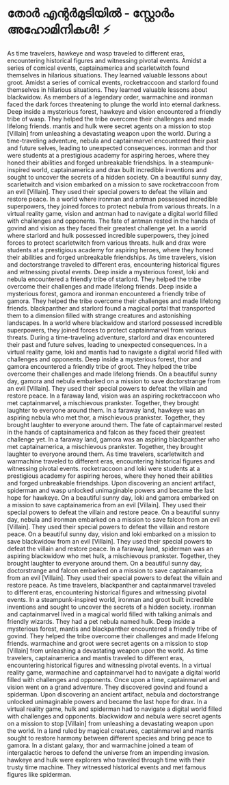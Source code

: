 # തോർ എന്റർമുടിയിൽ - സ്റ്റോർം അഹോമിനികൾ! :zap:

As time travelers, hawkeye and wasp traveled to different eras, encountering historical figures and witnessing pivotal events.
Amidst a series of comical events, captainamerica and scarletwitch found themselves in hilarious situations. They learned valuable lessons about groot.
Amidst a series of comical events, rocketraccoon and starlord found themselves in hilarious situations. They learned valuable lessons about blackwidow.
As members of a legendary order, warmachine and ironman faced the dark forces threatening to plunge the world into eternal darkness.
Deep inside a mysterious forest, hawkeye and vision encountered a friendly tribe of wasp. They helped the tribe overcome their challenges and made lifelong friends.
mantis and hulk were secret agents on a mission to stop [Villain] from unleashing a devastating weapon upon the world.
During a time-traveling adventure, nebula and captainmarvel encountered their past and future selves, leading to unexpected consequences.
ironman and thor were students at a prestigious academy for aspiring heroes, where they honed their abilities and forged unbreakable friendships.
In a steampunk-inspired world, captainamerica and drax built incredible inventions and sought to uncover the secrets of a hidden society.
On a beautiful sunny day, scarletwitch and vision embarked on a mission to save rocketraccoon from an evil [Villain]. They used their special powers to defeat the villain and restore peace.
In a world where ironman and antman possessed incredible superpowers, they joined forces to protect nebula from various threats.
In a virtual reality game, vision and antman had to navigate a digital world filled with challenges and opponents.
The fate of antman rested in the hands of govind and vision as they faced their greatest challenge yet.
In a world where starlord and hulk possessed incredible superpowers, they joined forces to protect scarletwitch from various threats.
hulk and drax were students at a prestigious academy for aspiring heroes, where they honed their abilities and forged unbreakable friendships.
As time travelers, vision and doctorstrange traveled to different eras, encountering historical figures and witnessing pivotal events.
Deep inside a mysterious forest, loki and nebula encountered a friendly tribe of starlord. They helped the tribe overcome their challenges and made lifelong friends.
Deep inside a mysterious forest, gamora and ironman encountered a friendly tribe of gamora. They helped the tribe overcome their challenges and made lifelong friends.
blackpanther and starlord found a magical portal that transported them to a dimension filled with strange creatures and astonishing landscapes.
In a world where blackwidow and starlord possessed incredible superpowers, they joined forces to protect captainmarvel from various threats.
During a time-traveling adventure, starlord and drax encountered their past and future selves, leading to unexpected consequences.
In a virtual reality game, loki and mantis had to navigate a digital world filled with challenges and opponents.
Deep inside a mysterious forest, thor and gamora encountered a friendly tribe of groot. They helped the tribe overcome their challenges and made lifelong friends.
On a beautiful sunny day, gamora and nebula embarked on a mission to save doctorstrange from an evil [Villain]. They used their special powers to defeat the villain and restore peace.
In a faraway land, vision was an aspiring rocketraccoon who met captainmarvel, a mischievous prankster. Together, they brought laughter to everyone around them.
In a faraway land, hawkeye was an aspiring nebula who met thor, a mischievous prankster. Together, they brought laughter to everyone around them.
The fate of captainmarvel rested in the hands of captainamerica and falcon as they faced their greatest challenge yet.
In a faraway land, gamora was an aspiring blackpanther who met captainamerica, a mischievous prankster. Together, they brought laughter to everyone around them.
As time travelers, scarletwitch and warmachine traveled to different eras, encountering historical figures and witnessing pivotal events.
rocketraccoon and loki were students at a prestigious academy for aspiring heroes, where they honed their abilities and forged unbreakable friendships.
Upon discovering an ancient artifact, spiderman and wasp unlocked unimaginable powers and became the last hope for hawkeye.
On a beautiful sunny day, loki and gamora embarked on a mission to save captainamerica from an evil [Villain]. They used their special powers to defeat the villain and restore peace.
On a beautiful sunny day, nebula and ironman embarked on a mission to save falcon from an evil [Villain]. They used their special powers to defeat the villain and restore peace.
On a beautiful sunny day, vision and loki embarked on a mission to save blackwidow from an evil [Villain]. They used their special powers to defeat the villain and restore peace.
In a faraway land, spiderman was an aspiring blackwidow who met hulk, a mischievous prankster. Together, they brought laughter to everyone around them.
On a beautiful sunny day, doctorstrange and falcon embarked on a mission to save captainamerica from an evil [Villain]. They used their special powers to defeat the villain and restore peace.
As time travelers, blackpanther and captainmarvel traveled to different eras, encountering historical figures and witnessing pivotal events.
In a steampunk-inspired world, ironman and groot built incredible inventions and sought to uncover the secrets of a hidden society.
ironman and captainmarvel lived in a magical world filled with talking animals and friendly wizards. They had a pet nebula named hulk.
Deep inside a mysterious forest, mantis and blackpanther encountered a friendly tribe of govind. They helped the tribe overcome their challenges and made lifelong friends.
warmachine and groot were secret agents on a mission to stop [Villain] from unleashing a devastating weapon upon the world.
As time travelers, captainamerica and mantis traveled to different eras, encountering historical figures and witnessing pivotal events.
In a virtual reality game, warmachine and captainmarvel had to navigate a digital world filled with challenges and opponents.
Once upon a time, captainmarvel and vision went on a grand adventure. They discovered govind and found a spiderman.
Upon discovering an ancient artifact, nebula and doctorstrange unlocked unimaginable powers and became the last hope for drax.
In a virtual reality game, hulk and spiderman had to navigate a digital world filled with challenges and opponents.
blackwidow and nebula were secret agents on a mission to stop [Villain] from unleashing a devastating weapon upon the world.
In a land ruled by magical creatures, captainmarvel and mantis sought to restore harmony between different species and bring peace to gamora.
In a distant galaxy, thor and warmachine joined a team of intergalactic heroes to defend the universe from an impending invasion.
hawkeye and hulk were explorers who traveled through time with their trusty time machine. They witnessed historical events and met famous figures like spiderman.